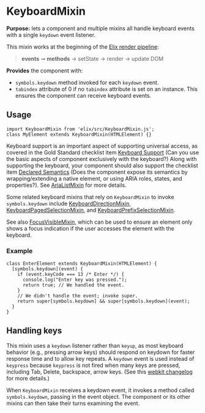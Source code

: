 # KeyboardMixin

**Purpose:** lets a component and multiple mixins all handle keyboard events with a single `keydown` event listener.

This mixin works at the beginning of the [Elix render pipeline](/documentation#elix-render-pipeline):

> **events** ➞ **methods** → setState → render → update DOM

**Provides** the component with:
* `symbols.keydown` method invoked for each `keydown` event.
* `tabindex` attribute of 0 if no `tabindex` attribute is set on an instance. This ensures the component can receive keyboard events.


## Usage

    import KeyboardMixin from 'elix/src/KeyboardMixin.js';
    class MyElement extends KeyboardMixin(HTMLElement) {}


Keyboard support is an important aspect of supporting universal access, as covered in the Gold Standard checklist item [Keyboard Support](https://github.com/webcomponents/gold-standard/wiki/Keyboard-Support)
(Can you use the basic aspects of component exclusively with the keyboard?) Along with supporting the keyboard, your component should also support the checklist item [Declared Semantics](https://github.com/webcomponents/gold-standard/wiki/Declared-Semantics)
(Does the component expose its semantics by wrapping/extending a native element, or using ARIA roles, states, and properties?). See [AriaListMixin](AriaListMixin) for more details.

Some related keyboard mixins that rely on `KeyboardMixin` to invoke `symbols.keydown` include [KeyboardDirectionMixin](KeyboardDirectionMixin), [KeyboardPagedSelectionMixin](KeyboardPagedSelectionMixin), and [KeyboardPrefixSelectionMixin](KeyboardPrefixSelectionMixin).

See also [FocusVisibleMixin](FocusVisibleMixin), which can be used to ensure an element only shows a focus indication if the user accesses the element with the keyboard.


### Example

    class EnterElement extends KeyboardMixin(HTMLElement) {
      [symbols.keydown](event) {
        if (event.keyCode === 13 /* Enter */) {
          console.log("Enter key was pressed.");
          return true; // We handled the event.
        }
        // We didn't handle the event; invoke super.
        return super[symbols.keydown] && super[symbols.keydown](event);
      }
    }


## Handling keys

This mixin uses a `keydown` listener rather than `keyup`, as most keyboard behavior (e.g., pressing arrow keys) should respond on keydown for faster response time and to allow key repeats. A `keydown` event is used instead of `keypress` because `keypress` is not fired when many keys are pressed, including Tab, Delete, backspace, arrow keys. (See this [webkit changelog](https://lists.webkit.org/pipermail/webkit-dev/2007-December/002992.html) for more details.)

When `KeyboardMixin` receives a keydown event, it invokes a method called `symbols.keydown`, passing in the event object. The component or its other mixins can then take their turns examining the event.
